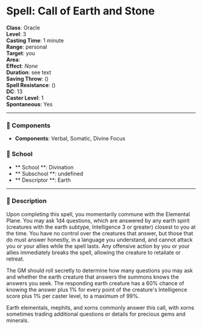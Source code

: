 
# Spell: Call of Earth and Stone
**Class**: Oracle  
**Level**: 3  
**Casting Time**: 1 minute  
**Range**: personal  
**Target**: you  
**Area**:   
**Effect**: _None_  
**Duration**: see text  
**Saving Throw**:  ()  
**Spell Resistance**:  ()  
**DC**: 13  
**Caster Level**: 1  
**Spontaneous**: Yes

---

### 🔮 Components
- **Components**: Verbal, Somatic, Divine Focus

### 🏫 School
- ** School **: Divination
- ** Subschool **: undefined
- ** Descriptor **: Earth
---

### 📜 Description
Upon completing this spell, you momentarily commune with the Elemental Plane. You may ask 1d4 questions, which are answered by any earth spirit (creatures with the earth subtype, Intelligence 3 or greater) closest to you at the time. You have no control over the creatures that answer, but those that do must answer honestly, in a language you understand, and cannot attack you or your allies while the spell lasts. Any offensive action by you or your allies immediately breaks the spell, allowing the creature to retaliate or retreat.

The GM should roll secretly to determine how many questions you may ask and whether the earth creature that answers the summons knows the answers you seek. The responding earth creature has a 60% chance of knowing the answer plus 1% for every point of the creature's Intelligence score plus 1% per caster level, to a maximum of 99%.

Earth elementals, mephits, and xorns commonly answer this call, with xorns sometimes trading additional questions or details for precious gems and minerals.
